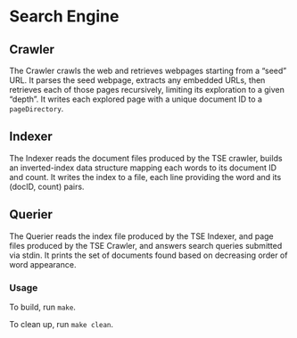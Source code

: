 # Search Engine

## Crawler

The Crawler crawls the web and retrieves webpages starting from a “seed” URL. It parses the seed webpage, extracts any embedded URLs, then retrieves each of those pages recursively, limiting its exploration to a given “depth”. It writes each explored page with a unique document ID to a `pageDirectory`.

## Indexer

The Indexer reads the document files produced by the TSE crawler, builds an inverted-index data structure mapping each words to its document ID and count. It writes the index to a file, each line providing the word and its (docID, count) pairs. 

## Querier

The Querier reads the index file produced by the TSE Indexer, and page files produced by the TSE Crawler, and answers search queries submitted via stdin. It prints the set of documents found based on decreasing order of word appearance.

### Usage
To build, run `make`.

To clean up, run `make clean`.

